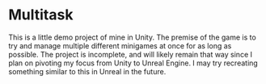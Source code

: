 # Multitask

This is a little demo project of mine in Unity. The premise of the game is to try and manage multiple different minigames at once for as long as possible. The project is incomplete, and will likely remain that way since I plan on pivoting my focus from Unity to Unreal Engine. I may try recreating something similar to this in Unreal in the future.

